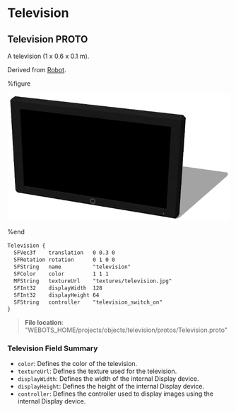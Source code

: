 # Television

## Television PROTO

A television (1 x 0.6 x 0.1 m).

Derived from [Robot](../reference/robot.md).

%figure

![Television](images/objects/television/Television/model.png)

%end

```
Television {
  SFVec3f    translation   0 0.3 0
  SFRotation rotation      0 1 0 0
  SFString   name          "television"
  SFColor    color         1 1 1
  MFString   textureUrl    "textures/television.jpg"
  SFInt32    displayWidth  128
  SFInt32    displayHeight 64
  SFString   controller    "television_switch_on"
}
```

> **File location**: "WEBOTS\_HOME/projects/objects/television/protos/Television.proto"

### Television Field Summary

- `color`: Defines the color of the television.
- `textureUrl`: Defines the texture used for the television.
- `displayWidth`: Defines the width of the internal Display device.
- `displayHeight`: Defines the height of the internal Display device.
- `controller`: Defines the controller used to display images using the internal Display device.

